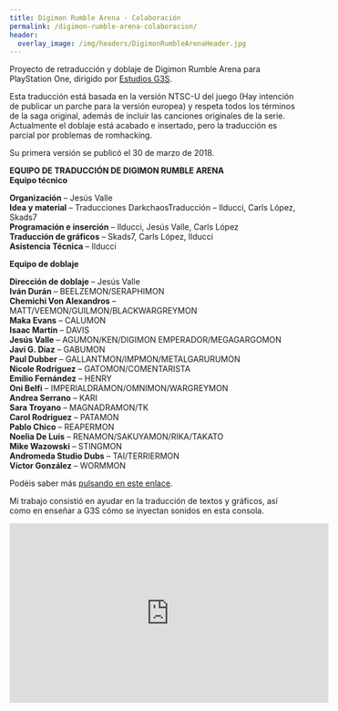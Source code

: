 ```yaml
---
title: Digimon Rumble Arena - Colaboración
permalink: /digimon-rumble-arena-colaboracion/
header:
  overlay_image: /img/headers/DigimonRumbleArenaHeader.jpg
---
```

Proyecto de retraducción y doblaje de Digimon Rumble Arena para PlayStation One, dirigido por 
[Estudios G3S](http://www.estudiosg3s.com/).

Esta traducción está basada en la versión NTSC-U del juego (Hay intención de publicar un parche 
para la versión europea) y respeta todos los términos de la saga original, además de incluir las 
canciones originales de la serie. Actualmente el doblaje está acabado e insertado, pero la 
traducción es parcial por problemas de romhacking.

Su primera versión se publicó el 30 de marzo de 2018.

**EQUIPO DE TRADUCCIÓN DE DIGIMON RUMBLE ARENA**  
**Equipo técnico**

**Organización** – Jesús Valle  
**Idea y material** – Traducciones DarkchaosTraducción – Ilducci, Carls López, Skads7  
**Programación e inserción** – Ilducci, Jesús Valle, Carls López  
**Traducción de gráficos** – Skads7, Carls López, Ilducci  
**Asistencia Técnica** – Ilducci

**Equipo de doblaje**

**Dirección de doblaje** – Jesús Valle  
**Iván Durán** – BEELZEMON/SERAPHIMON  
**Chemichi Von Alexandros** – MATT/VEEMON/GUILMON/BLACKWARGREYMON  
**Maka Evans** – CALUMON  
**Isaac Martín** – DAVIS  
**Jesús Valle** – AGUMON/KEN/DIGIMON EMPERADOR/MEGAGARGOMON  
**Javi G. Díaz** – GABUMON  
**Paul Dubber** – GALLANTMON/IMPMON/METALGARURUMON  
**Nicole Rodríguez** – GATOMON/COMENTARISTA  
**Emilio Fernández** – HENRY  
**Oni Belfi** – IMPERIALDRAMON/OMNIMON/WARGREYMON  
**Andrea Serrano** – KARI  
**Sara Troyano** – MAGNADRAMON/TK  
**Carol Rodríguez** – PATAMON  
**Pablo Chico** – REAPERMON  
**Noelia De Luis** – RENAMON/SAKUYAMON/RIKA/TAKATO  
**Mike Wazowski** – STINGMON  
**Andromeda Studio Dubs** – TAI/TERRIERMON  
**Víctor González** – WORMMON

Podéis saber más [pulsando en este enlace](http://www.estudiosg3s.com/digimon-rumble-arena-lanzamiento/).

Mi trabajo consistió en ayudar en la traducción de textos y gráficos, así como en enseñar a G3S 
cómo se inyectan sonidos en esta consola.

<p style="text-align: center;"><iframe width="560" height="315" src="https://www.youtube-nocookie.com/embed/fcvRKrjaivk?rel=0" frameborder="0" allow="autoplay; encrypted-media" allowfullscreen></iframe></p>
